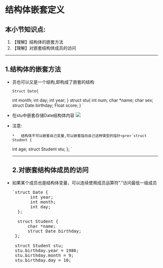 # 结构体嵌套定义

## 本小节知识点:

1.  【理解】结构体的嵌套方法
2.  【理解】对嵌套结构体成员的访问

---

## 1.结构体的嵌套方法

*   员也可以又是一个结构,即构成了嵌套的结构

        Struct Date{
       int month;
       int day;
       int year;
    }
    struct  stu{
       int num;
      char *name;
      char sex;
      struct Date birthday;
      Float score;
    }
    `</pre>
*   在stu中嵌套存储Date结构体内容
    ![](http://7xj0kx.com1.z0.glb.clouddn.com/jgtqt.png)
*   注意:

        *   结构体不可以嵌套自己变量,可以嵌套指向自己这种类型的指针<pre>`struct Student {
    int age;
    struct Student stu;
    };
    `</pre>

    * * *

    ## 2.对嵌套结构体成员的访问

*   如果某个成员也是结构体变量，可以连续使用成员运算符&quot;.&quot;访问最低一级成员
    <pre>`struct Date {
           int year;
           int month;
           int day;
      };

      struct Student {
          char *name;
          struct Date birthday;
     };

     struct Student stu;
     stu.birthday.year = 1986;
     stu.birthday.month = 9;
     stu.birthday.day = 10;
